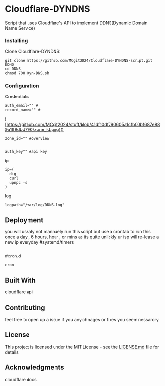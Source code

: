 # Cloudflare-DYNDNS

Script that uses Cloudflare's API to implement DDNS(Dynamic Domain Name Service)

### Installing


Clone Cloudflare-DYNDNS:

```
git clone https://github.com/MCgit2024/Cloudflare-DYNDNS-script.git DDNS
cd DDNS
chmod 700 Dyn-DNS.sh
```


### Configuration

Credentials:
```
auth_email="" #
record_name="" #
```

![https://github.com/MCgit2024/stuff/blob/41df10df790605a1cfb00bf687e889a189dbd796/zone_id.png]()
```
zone_id="" #overview
```
![]()
```
auth_key"" #api key
```
ip
```
ip=(
  dig
  curl
  upnpc -s
)
```
log
```
logpath="/var/log/DDNS.log"
```
## Deployment
you will ussaly not mannuely run this script but use a crontab to run this once a day , 6 hours, hour , or mins as its quite unlickly ur isp will re-lease a new ip everyday
#systemd/timers
```

```
#cron.d
```
cron
```
## Built With

cloudflare api

## Contributing

feel free to open up a issue if you any chnages or fixes you seem nessarcry 

## License

This project is licensed under the MIT License - see the [LICENSE.md](LICENSE) file for details

## Acknowledgments

cloudflare docs

